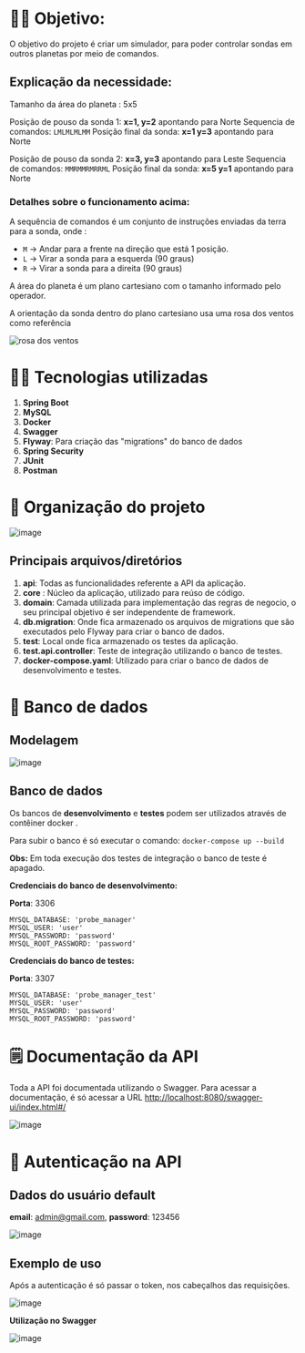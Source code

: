 
# :fist_right::fist_left: Objetivo:

O objetivo do projeto é criar um simulador, para poder controlar sondas em outros planetas por meio de comandos.

## Explicação da necessidade:

Tamanho da área do planeta : 5x5

Posição de pouso da sonda 1: **x=1, y=2** apontando para Norte
Sequencia de comandos: `LMLMLMLMM`
Posição final da sonda: **x=1 y=3** apontando para Norte

Posição de pouso da sonda 2: **x=3, y=3** apontando para Leste
Sequencia de comandos: `MMRMMRMRRML`
Posição final da sonda: **x=5 y=1** apontando para Norte

### Detalhes sobre o funcionamento acima:

A sequência de comandos é um conjunto de instruções enviadas da terra para a sonda, onde :
- `M` -> Andar para a frente na direção que está 1 posição.
- `L` -> Virar a sonda para a esquerda (90 graus)
- `R` -> Virar a sonda para a direita (90 graus)

A área do planeta é um plano cartesiano com o tamanho informado pelo operador.

A orientação da sonda dentro do plano cartesiano usa uma rosa dos ventos como referência

![rosa dos ventos](http://i.imgur.com/li8Ae5L.png "Rosa dos Ventos")

# :man_technologist: Tecnologias utilizadas

 1. **Spring Boot**
 2. **MySQL**
 3. **Docker**
 4. **Swagger** 
 5. **Flyway**: Para criação das "migrations" do banco de dados
 6. **Spring Security**
 7. **JUnit** 
 8. **Postman**

# :open_file_folder: Organização do projeto

![image](https://user-images.githubusercontent.com/8002128/167206148-96577fc3-05e9-4906-a26c-70e346b6c3b5.png)

## Principais arquivos/diretórios

 1. **api**: Todas as funcionalidades referente a API da aplicação.
 2. **core** : Núcleo da aplicação, utilizado para reúso de código.
 3. **domain**: Camada utilizada para implementação das regras de negocio, o seu principal objetivo é ser independente de framework.
 4. **db.migration**: Onde fica armazenado os arquivos de migrations que são executados pelo Flyway para criar o banco de dados. 
 5. **test**: Local onde fica armazenado os testes da aplicação.
 6. **test.api.controller**: Teste de integração utilizando o banco de testes.
 7. **docker-compose.yaml**: Utilizado para criar o banco de dados de desenvolvimento e testes.

# :floppy_disk: Banco de dados

## Modelagem

![image](https://user-images.githubusercontent.com/8002128/167210855-f9b7c2af-05a7-457f-b966-764025a9a481.png)

## Banco de dados

Os bancos de **desenvolvimento** e **testes** podem ser utilizados através de contêiner docker .

Para subir o banco é só executar o comando: `docker-compose up --build`

**Obs:** Em toda execução dos testes de integração o banco de teste é apagado.

**Credenciais do banco de desenvolvimento:** 

**Porta**: 3306

    MYSQL_DATABASE: 'probe_manager'  
	MYSQL_USER: 'user'  
	MYSQL_PASSWORD: 'password'  
	MYSQL_ROOT_PASSWORD: 'password'

**Credenciais do banco de testes:** 

**Porta**: 3307

    MYSQL_DATABASE: 'probe_manager_test'  
	MYSQL_USER: 'user'  
	MYSQL_PASSWORD: 'password'  
	MYSQL_ROOT_PASSWORD: 'password'

# :spiral_notepad: Documentação da API

Toda a API foi documentada utilizando o Swagger.
Para acessar a documentação, é só acessar a URL [http://localhost:8080/swagger-ui/index.html#/](http://localhost:8080/swagger-ui/index.html#/)


![image](https://user-images.githubusercontent.com/8002128/167207909-c77ee9a2-e398-41ba-93fb-c8a5b1e37572.png)


# :closed_lock_with_key: Autenticação na API

## Dados do usuário default

  **email**: admin@gmail.com,
  **password**: 123456

![image](https://user-images.githubusercontent.com/8002128/167209153-524f516e-c66f-4e33-8ea9-605bb410e198.png)


## Exemplo de uso

Após a autenticação é só passar o token, nos cabeçalhos das requisições.

![image](https://user-images.githubusercontent.com/8002128/167209840-bb58c8fd-df2d-4e5d-aac0-c7d030358a34.png)

**Utilização no Swagger**

![image](https://user-images.githubusercontent.com/8002128/167209995-c3ae2dab-8d42-42de-a38a-6f1bbacb8032.png)



